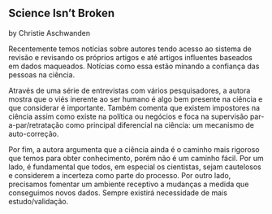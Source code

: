 ## Science Isn’t Broken
by Christie Aschwanden

Recentemente temos notícias sobre autores tendo acesso ao sistema de revisão e revisando os próprios artigos e até artigos influentes baseados em dados maqueados. Notícias como essa estão minando a confiança das pessoas na ciência.

Através de uma série de entrevistas com vários pesquisadores, a autora mostra que o viés inerente ao ser humano é algo bem presente na ciência e que considerar é importante. Também comenta que existem impostores na ciência assim como existe na política ou negócios e foca na supervisão par-a-par/retratação como principal diferencial na ciência: um mecanismo de auto-correção.

Por fim, a autora argumenta que a ciência ainda é o caminho mais rigoroso que temos para obter conhecimento, porém não é um caminho fácil. Por um lado, é fundamental que todos, em especial os cientistas, sejam cautelosos e considerem a incerteza como parte do processo. Por outro lado, precisamos fomentar um ambiente receptivo a mudanças a medida que conseguimos novos dados. Sempre existirá necessidade de mais estudo/validação.